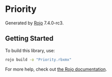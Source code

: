 # Priority
Generated by [Rojo](https://github.com/rojo-rbx/rojo) 7.4.0-rc3.

## Getting Started
To build this library, use:

```bash
rojo build -o "Priority.rbxmx"
```

For more help, check out [the Rojo documentation](https://rojo.space/docs).
